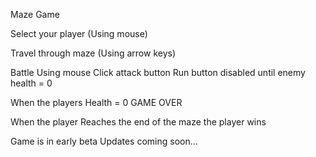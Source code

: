 Maze Game

Select your player
(Using mouse)

Travel through maze
(Using arrow keys)

Battle Using mouse 
	Click attack button
	Run button disabled until enemy health = 0

When the players Health = 0 GAME OVER

When the player Reaches the end of the maze 
	the player wins 

Game is in early beta Updates coming soon…
